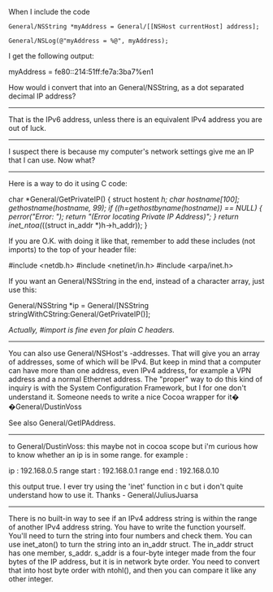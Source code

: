 
When I include the code
    
	General/NSString *myAddress = General/[[NSHost currentHost] address];
	
	General/NSLog(@"myAddress = %@", myAddress);


I get the following output:
    
myAddress = fe80::214:51ff:fe7a:3ba7%en1


How would i convert that into an General/NSString, as a dot separated decimal IP address?

----

That is the IPv6 address, unless there is an equivalent IPv4 address you are out of luck.

----

I suspect there is because my computer's network settings give me an IP that I can use.  Now what?

----

Here is a way to do it using C code:
    
char *General/GetPrivateIP() {
	struct hostent *h;
	char hostname[100];
	gethostname(hostname, 99);
	if ((h=gethostbyname(hostname)) == NULL) {
        perror("Error: ");
        return "(Error locating Private IP Address)";
    }
    return inet_ntoa(*((struct in_addr *)h->h_addr));
}


If you are O.K. with doing it like that, remember to add these includes (not imports) to the top of your header file:

    
#include <netdb.h>
#include <netinet/in.h>
#include <arpa/inet.h>


If you want an General/NSString in the end, instead of a character array, just use this:

    
General/NSString *ip = General/[NSString stringWithCString:General/GetPrivateIP()];


*Actually,     #import is fine even for plain C headers.*

----

You can also use General/NSHost's -addresses. That will give you an array of addresses, some of which will be IPv4. But keep in mind that a computer can have more than one address, even IPv4 address, for example a VPN address and a normal Ethernet address. The "proper" way to do this kind of inquiry is with the System Configuration Framework, but I for one don't understand it. Someone needs to write a nice Cocoa wrapper for it� �General/DustinVoss

See also General/GetIPAddress.

----

to General/DustinVoss:
this maybe not in cocoa scope but i'm curious how to know whether an ip is in some range. for example :

ip : 192.168.0.5
range start : 192.168.0.1
range end : 192.168.0.10

this output true. I ever try using the 'inet' function in c but i don't quite understand how to use it. Thanks - General/JuliusJuarsa

----
There is no built-in way to see if an IPv4 address string is within the range of another IPv4 address string. You have to write the function yourself. You'll need to turn the string into four numbers and check them. You can use inet_aton() to turn the string into an in_addr struct. The in_addr struct has one member, s_addr. s_addr is a four-byte integer made from the four bytes of the IP address, but it is in network byte order. You need to convert that into host byte order with ntohl(), and then you can compare it like any other integer.